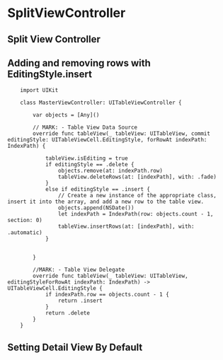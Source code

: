 # SplitViewController

## Split View Controller

## Adding and removing rows with EditingStyle.insert
        
        import UIKit

        class MasterViewController: UITableViewController {

            var objects = [Any]()
            
            // MARK: - Table View Data Source
            override func tableView(_ tableView: UITableView, commit editingStyle: UITableViewCell.EditingStyle, forRowAt indexPath: IndexPath) {
                
                tableView.isEditing = true
                if editingStyle == .delete {
                    objects.remove(at: indexPath.row)
                    tableView.deleteRows(at: [indexPath], with: .fade)
                }
                else if editingStyle == .insert {
                    // Create a new instance of the appropriate class, insert it into the array, and add a new row to the table view.
                    objects.append(NSDate())
                    let indexPath = IndexPath(row: objects.count - 1, section: 0)
                    tableView.insertRows(at: [indexPath], with: .automatic)
                }
                
                
            }
            
            //MARK: - Table View Delegate
            override func tableView(_ tableView: UITableView, editingStyleForRowAt indexPath: IndexPath) -> UITableViewCell.EditingStyle {
                if indexPath.row == objects.count - 1 {
                    return .insert
                }
                return .delete
            }
        }

## Setting Detail View By Default
